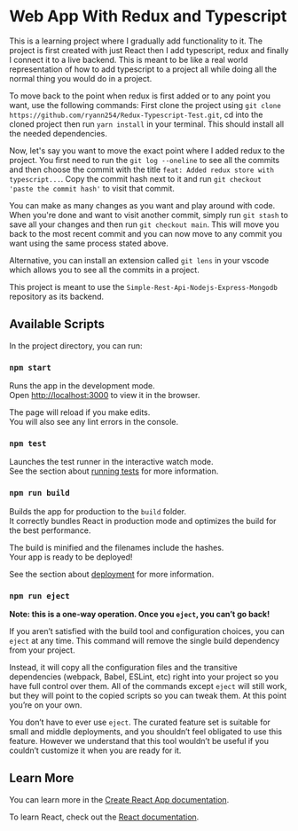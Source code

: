 # Web App With Redux and Typescript

This is a learning project where I gradually add functionality to it. The project is first created with just React then I add typescript, redux and finally I connect it to a live backend. This is meant to be like a real world representation of how to add typescript to a project all while doing all the normal thing you would do in a project.

To move back to the point when redux is first added or to any point you want, use the following commands:
First clone the project using  `git clone https://github.com/ryann254/Redux-Typescript-Test.git`, cd into the cloned project then run `yarn install` in your terminal. This should install all the needed dependencies.

Now, let's say you want to move the exact point where I added redux to the project. You first need to run the `git log --oneline` to see all the commits and then choose the commit with the title `feat: Added redux store with typescript...`. Copy the commit hash next to it and run `git checkout 'paste the commit hash'` to visit that commit.

You can make as many changes as you want and play around with code. When you're done and want to visit another commit, simply run `git stash` to save all your changes and then run  `git checkout main`. This will move you back to the most recent commit and you can now move to any commit you want using the same process stated above.

Alternative, you can install an extension called `git lens` in your vscode which allows you to see all the commits in a project.

This project is meant to use the `Simple-Rest-Api-Nodejs-Express-Mongodb` repository as its backend.


## Available Scripts

In the project directory, you can run:

### `npm start`

Runs the app in the development mode.\
Open [http://localhost:3000](http://localhost:3000) to view it in the browser.

The page will reload if you make edits.\
You will also see any lint errors in the console.

### `npm test`

Launches the test runner in the interactive watch mode.\
See the section about [running tests](https://facebook.github.io/create-react-app/docs/running-tests) for more information.

### `npm run build`

Builds the app for production to the `build` folder.\
It correctly bundles React in production mode and optimizes the build for the best performance.

The build is minified and the filenames include the hashes.\
Your app is ready to be deployed!

See the section about [deployment](https://facebook.github.io/create-react-app/docs/deployment) for more information.

### `npm run eject`

**Note: this is a one-way operation. Once you `eject`, you can’t go back!**

If you aren’t satisfied with the build tool and configuration choices, you can `eject` at any time. This command will remove the single build dependency from your project.

Instead, it will copy all the configuration files and the transitive dependencies (webpack, Babel, ESLint, etc) right into your project so you have full control over them. All of the commands except `eject` will still work, but they will point to the copied scripts so you can tweak them. At this point you’re on your own.

You don’t have to ever use `eject`. The curated feature set is suitable for small and middle deployments, and you shouldn’t feel obligated to use this feature. However we understand that this tool wouldn’t be useful if you couldn’t customize it when you are ready for it.

## Learn More

You can learn more in the [Create React App documentation](https://facebook.github.io/create-react-app/docs/getting-started).

To learn React, check out the [React documentation](https://reactjs.org/).
